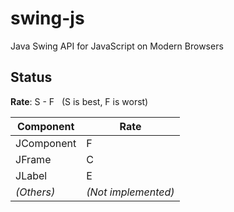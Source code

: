 # swing-js

Java Swing API for JavaScript on Modern Browsers

## Status

**Rate**: S - F &nbsp;&nbsp;(S is best, F is worst)

|Component|Rate|
|----|----|
|JComponent|F|
|JFrame|C|
|JLabel|E|
|*(Others)*|*(Not implemented)*|